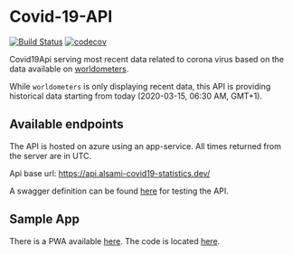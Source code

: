 # Covid-19-API

[![Build Status](https://travis-ci.com/alsami/Covid-19-API.svg?branch=master)](https://travis-ci.com/alsami/Covid-19-API) [![codecov](https://codecov.io/gh/alsami/Covid-19-API/branch/master/graph/badge.svg?token=UDYQ2H8MV8)](master)

Covid19Api serving most recent data related to corona virus based on the data available on [worldometers](https://www.worldometers.info/coronavirus/).

While `worldometers` is only displaying recent data, this API is providing historical data starting from today (2020-03-15, 06:30 AM, GMT+1).

## Available endpoints

The API is hosted on azure using an app-service. All times returned from the server are in UTC.

Api base url:
https://api.alsami-covid19-statistics.dev/

A swagger definition can be found [here](https://api.alsami-covid19-statistics.dev/swagger/index.html) for testing the API.

## Sample App

There is a PWA available [here](https://app.alsami-covid19-statistics.dev). The code is located [here](https://github.com/alsami/Covid19-Statistics).

